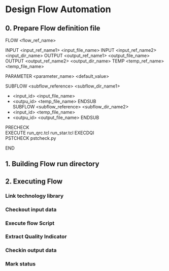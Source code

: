 # Design Flow Automation
## 0. Prepare Flow definition file
FLOW	<flow_ref_name>	
		
INPUT	<input_ref_name1>	<input_file_name>
INPUT	<input_ref_name2>	<input_dir_name>
OUTPUT 	<output_ref_name1>	<output_file_name>
OUTPUT	<output_ref_name2>	<output_dir_name>
TEMP	<temp_ref_name>	<temp_file_name>
		
PARAMETER	<parameter_name>	<default_value>
		
SUBFLOW	<subflow_reference>	<subflow_dir_name1>
+	<input_id>	<input_file_name>
+	<outpu_id>	<temp_file_name>
ENDSUB		
SUBFLOW	<subflow_reference>	<subflow_dir_name2>
+	<input_id>	<temp_file_name>
+	<outpu_id>	<output_file_name>
ENDSUB		
		
		
PRECHECK		
EXECUTE	run_qrc.tcl	run_star.tcl
EXECDQI		
PSTCHECK	pstcheck.py	
		
END		

## 1. Building Flow run directory

## 2. Executing Flow 
### Link technology library 
### Checkout input data
### Execute flow Script
### Extract Quality Indicator
### Checkin output data
### Mark status
